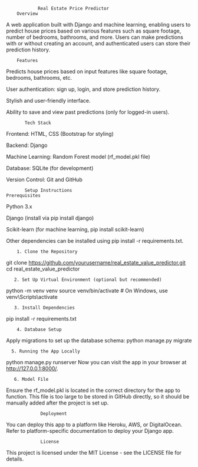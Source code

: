                Real Estate Price Predictor
        Overview
A web application built with Django and machine learning, enabling users to predict house prices based on various features such as square footage, number of bedrooms, bathrooms, and more. Users can make predictions with or without creating an account, and authenticated users can store their prediction history.

        Features
Predicts house prices based on input features like square footage, bedrooms, bathrooms, etc.

User authentication: sign up, login, and store prediction history.

Stylish and user-friendly interface.

Ability to save and view past predictions (only for logged-in users).

           Tech Stack
Frontend: HTML, CSS (Bootstrap for styling)

Backend: Django

Machine Learning: Random Forest model (rf_model.pkl file)

Database: SQLite (for development)

Version Control: Git and GitHub

           Setup Instructions
    Prerequisites
Python 3.x

Django (install via pip install django)

Scikit-learn (for machine learning, pip install scikit-learn)

Other dependencies can be installed using pip install -r requirements.txt.

        1. Clone the Repository  
git clone https://github.com/yourusername/real_estate_value_predictor.git
cd real_estate_value_predictor

       2. Set Up Virtual Environment (optional but recommended)  
python -m venv venv
source venv/bin/activate  # On Windows, use venv\Scripts\activate

       3. Install Dependencies
pip install -r requirements.txt

        4. Database Setup
Apply migrations to set up the database schema:
python manage.py migrate

      5. Running the App Locally
python manage.py runserver
Now you can visit the app in your browser at http://127.0.0.1:8000/.

       6. Model File
Ensure the rf_model.pkl is located in the correct directory for the app to function. This file is too large to be stored in GitHub directly, so it should be manually added after the project is set up.

                 Deployment
You can deploy this app to a platform like Heroku, AWS, or DigitalOcean. Refer to platform-specific documentation to deploy your Django app.

                 License
This project is licensed under the MIT License - see the LICENSE file for details.
